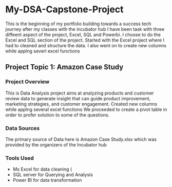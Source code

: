 # My-DSA-Capstone-Project

This is the beginning of my portfolio building towards a success tech journey after my classes with the incubator hub
I have been task with three diffeent aspect of the project, Excel, SQL and Powerbi. I choose to do the Excel and SQL section of the project.
Started with the Excel project where I had to cleaned and structure the data.
I also went on to create new columns while applng severl excel functions

## Project Topic 1: Amazon Case Study

### Project Overview
This is Data Analysis project aims at analyzing products and customer review data to generate insight that can
guide product improvement, marketing strategies, and customer engagement. Created new columns while applng several excel functions
We proceeded to create a pivot table in order to profer solution to some of the questions.

### Data Sources
The primary source of Data here is Amazon Case Study.xlsx which was provided by the organizers of the Incubator hub

### Tools Used
- Ms Excel for data cleaning (
- SQL server for Querying and Analysis
- Power BI for data transformation
